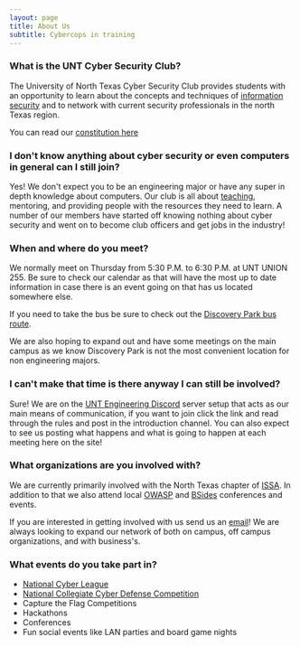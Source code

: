 ```yaml
---
layout: page
title: About Us
subtitle: Cybercops in training
---
```


### What is the UNT Cyber Security Club?

The University of North Texas Cyber Security Club provides students with an opportunity to learn about the concepts and techniques of [information security](https://en.wikipedia.org/wiki/Information_security) and to network with current security professionals in the north Texas region.

You can read our [constitution here](https://drive.google.com/file/d/0B9A3Z9_HMQERODhZUzRpR09PQmc/view?usp=sharing)

### I don't know anything about cyber security or even computers in general can I still join?

Yes! We don't expect you to be an engineering major or have any super in depth knowledge about computers. Our club is all about [teaching](https://youtu.be/KEkrWRHCDQU), mentoring, and providing people with the resources they need to learn. A number of our members have started off knowing nothing about cyber security and went on to become club officers and get jobs in the industry!

### When and where do you meet?

We normally meet on Thursday from 5:30 P.M. to 6:30 P.M. at UNT UNION 255. Be sure to check our calendar as that will have the most up to date information in case there is an event going on that has us located somewhere else.

If you need to take the bus be sure to check out the [Discovery Park bus route](http://transportation.unt.edu/transit/maps-routes/discovery-park).

We are also hoping to expand out and have some meetings on the main campus as we know Discovery Park is not the most convenient location for non engineering majors.

### I can't make that time is there anyway I can still be involved?

Sure! We are on the [UNT Engineering Discord](https://discord.gg/j3D5Zdp) server setup that acts as our main means of communication, if you want to join click the link and read through the rules and post in the introduction channel. You can also expect to see us posting what happens and what is going to happen at each meeting here on the site!

### What organizations are you involved with?

We are currently primarily involved with the North Texas chapter of [ISSA](https://ntxissa.org/). In addition to that we also attend local [OWASP](https://www.owasp.org/index.php/Main_Page) and [BSides](http://www.securitybsides.com/w/page/12194138/BSides) conferences and events.

If you are interested in getting involved with us send us an [email](mailto:untccsi@gmail.com)! We are always looking to expand our network of both on campus, off campus organizations, and with business's.

### What events do you take part in?

* [National Cyber League](https://www.nationalcyberleague.org/)
* [National Collegiate Cyber Defense Competition](http://www.nationalccdc.org/)
* Capture the Flag Competitions
* Hackathons
* Conferences
* Fun social events like LAN parties and board game nights
